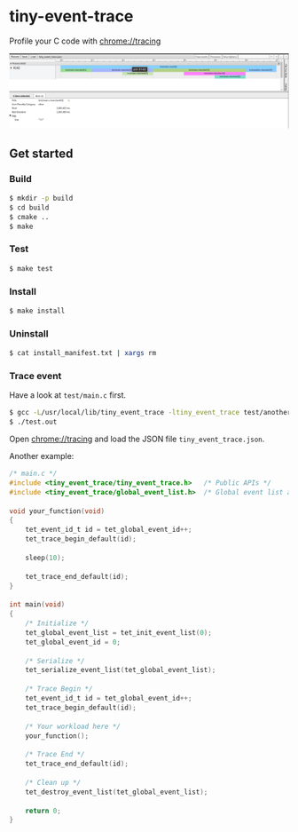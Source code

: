 # tiny-event-trace
Profile your C code with [chrome://tracing](chrome://tracing)

![example](img/trace.png)

## Get started
### Build

```bash
$ mkdir -p build
$ cd build
$ cmake ..
$ make
```

### Test

```bash
$ make test
```

### Install

```bash
$ make install
```

### Uninstall

```bash
$ cat install_manifest.txt | xargs rm
```

### Trace event

Have a look at `test/main.c` first.

```bash
$ gcc -L/usr/local/lib/tiny_event_trace -ltiny_event_trace test/another.c test/main.c -o test.out
$ ./test.out
```

Open [chrome://tracing](chrome://tracing) and load the JSON file `tiny_event_trace.json`.

Another example:

```c
/* main.c */
#include <tiny_event_trace/tiny_event_trace.h>   /* Public APIs */
#include <tiny_event_trace/global_event_list.h>  /* Global event list and event ID*/

void your_function(void)
{
    tet_event_id_t id = tet_global_event_id++;
    tet_trace_begin_default(id);

    sleep(10);

    tet_trace_end_default(id);
}

int main(void)
{
    /* Initialize */
    tet_global_event_list = tet_init_event_list(0);
    tet_global_event_id = 0;

    /* Serialize */
    tet_serialize_event_list(tet_global_event_list);

    /* Trace Begin */
    tet_event_id_t id = tet_global_event_id++;
    tet_trace_begin_default(id);

    /* Your workload here */
    your_function();

    /* Trace End */
    tet_trace_end_default(id);

    /* Clean up */
    tet_destroy_event_list(tet_global_event_list);

    return 0;
}
```
